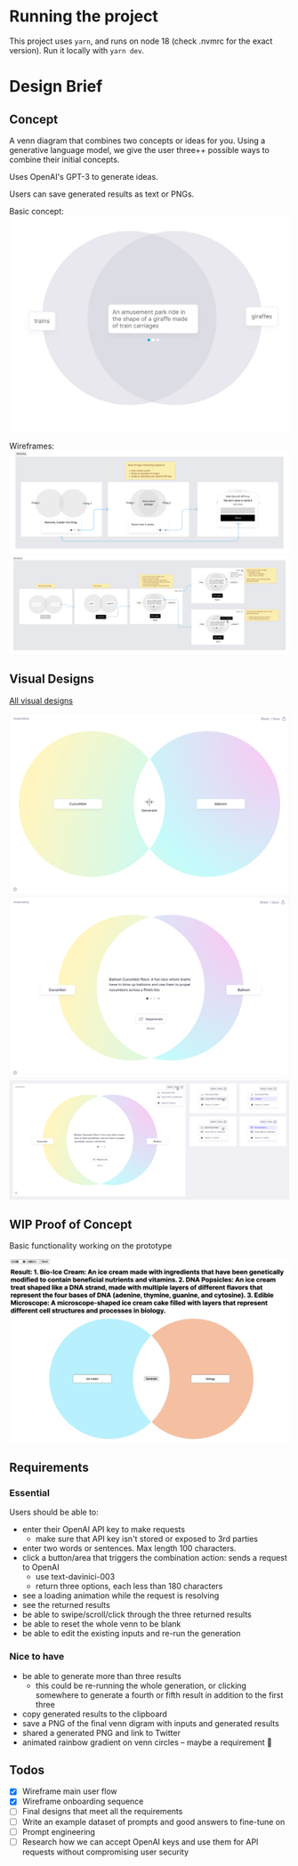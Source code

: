# Running the project

This project uses `yarn`, and runs on node 18 (check .nvmrc for the exact version). Run it locally with `yarn dev`.

# Design Brief

## Concept

A venn diagram that combines two concepts or ideas for you. Using a generative language model, we give the user three++ possible ways to combine their initial concepts.

Uses OpenAI's GPT-3 to generate ideas.

Users can save generated results as text or PNGs.

Basic concept:
![](images/sketch2.jpg)

Wireframes:
![](images/onboarding.png)
![](images/main-flow.png)

## Visual Designs

[All visual designs](/design-process/visual-designs.md)

![](images/invenntion2.jpg)
![](images/invenntion6.jpg)
![](images/invenntion9.jpg)

## WIP Proof of Concept

Basic functionality working on the prototype

![](images/invenntion-process.jpg)

## Requirements

### Essential

Users should be able to:

- enter their OpenAI API key to make requests
  - make sure that API key isn't stored or exposed to 3rd parties
- enter two words or sentences. Max length 100 characters.
- click a button/area that triggers the combination action: sends a request to OpenAI
  - use text-davinici-003
  - return three options, each less than 180 characters
- see a loading animation while the request is resolving
- see the returned results
- be able to swipe/scroll/click through the three returned results
- be able to reset the whole venn to be blank
- be able to edit the existing inputs and re-run the generation

### Nice to have

- be able to generate more than three results
  - this could be re-running the whole generation, or clicking somewhere to generate a fourth or fifth result in addition to the first three
- copy generated results to the clipboard
- save a PNG of the final venn digram with inputs and generated results
- shared a generated PNG and link to Twitter
- animated rainbow gradient on venn circles – maybe a requirement 🌈

## Todos

- [x] Wireframe main user flow
- [x] Wireframe onboarding sequence
- [ ] Final designs that meet all the requirements
- [ ] Write an example dataset of prompts and good answers to fine-tune on
- [ ] Prompt engineering
- [ ] Research how we can accept OpenAI keys and use them for API requests without compromising user security
